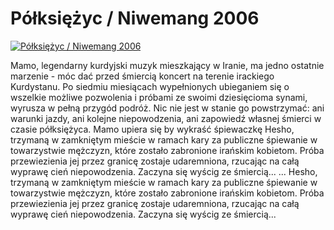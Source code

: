 Półksiężyc / Niwemang 2006 
=============
[![Półksiężyc / Niwemang 2006 ](http://vidos.pl/images/player.gif)](http://vidos.pl/polksiezyc-niwemang-2006)

 Mamo, legendarny kurdyjski muzyk mieszkający w Iranie, ma jedno ostatnie marzenie - móc dać przed śmiercią koncert na terenie irackiego Kurdystanu. Po siedmiu miesiącach wypełnionych ubieganiem się o wszelkie możliwe pozwolenia i próbami ze swoimi dziesięcioma synami, wyrusza w pełną przygód podróż. Nic nie jest w stanie go powstrzymać: ani warunki jazdy, ani kolejne niepowodzenia, ani zapowiedź własnej śmierci w czasie półksiężyca. Mamo upiera się by wykraść śpiewaczkę Hesho, trzymaną w zamkniętym mieście w ramach kary za publiczne śpiewanie w towarzystwie mężczyzn, które zostało zabronione irańskim kobietom. Próba przewiezienia jej przez granicę zostaje udaremniona, rzucając na całą wyprawę cień niepowodzenia. Zaczyna się wyścig ze śmiercią...  ... Hesho, trzymaną w zamkniętym mieście w ramach kary za publiczne śpiewanie w towarzystwie mężczyzn, które zostało zabronione irańskim kobietom. Próba przewiezienia jej przez granicę zostaje udaremniona, rzucając na całą wyprawę cień niepowodzenia. Zaczyna się wyścig ze śmiercią...

